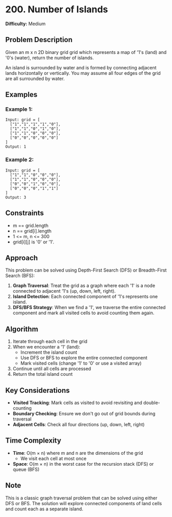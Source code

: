 # 200. Number of Islands

**Difficulty:** Medium

## Problem Description

Given an m x n 2D binary grid grid which represents a map of '1's (land) and '0's (water), return the number of islands.

An island is surrounded by water and is formed by connecting adjacent lands horizontally or vertically. You may assume all four edges of the grid are all surrounded by water.

## Examples

### Example 1:
```
Input: grid = [
  ["1","1","1","1","0"],
  ["1","1","0","1","0"],
  ["1","1","0","0","0"],
  ["0","0","0","0","0"]
]
Output: 1
```

### Example 2:
```
Input: grid = [
  ["1","1","0","0","0"],
  ["1","1","0","0","0"],
  ["0","0","1","0","0"],
  ["0","0","0","1","1"]
]
Output: 3
```

## Constraints

- m == grid.length
- n == grid[i].length
- 1 <= m, n <= 300
- grid[i][j] is '0' or '1'.

## Approach

This problem can be solved using Depth-First Search (DFS) or Breadth-First Search (BFS):

1. **Graph Traversal**: Treat the grid as a graph where each '1' is a node connected to adjacent '1's (up, down, left, right).
2. **Island Detection**: Each connected component of '1's represents one island.
3. **DFS/BFS Strategy**: When we find a '1', we traverse the entire connected component and mark all visited cells to avoid counting them again.

## Algorithm

1. Iterate through each cell in the grid
2. When we encounter a '1' (land):
   - Increment the island count
   - Use DFS or BFS to explore the entire connected component
   - Mark visited cells (change '1' to '0' or use a visited array)
3. Continue until all cells are processed
4. Return the total island count

## Key Considerations

- **Visited Tracking**: Mark cells as visited to avoid revisiting and double-counting
- **Boundary Checking**: Ensure we don't go out of grid bounds during traversal
- **Adjacent Cells**: Check all four directions (up, down, left, right)

## Time Complexity

- **Time**: O(m × n) where m and n are the dimensions of the grid
  - We visit each cell at most once
- **Space**: O(m × n) in the worst case for the recursion stack (DFS) or queue (BFS)

## Note

This is a classic graph traversal problem that can be solved using either DFS or BFS. The solution will explore connected components of land cells and count each as a separate island.
